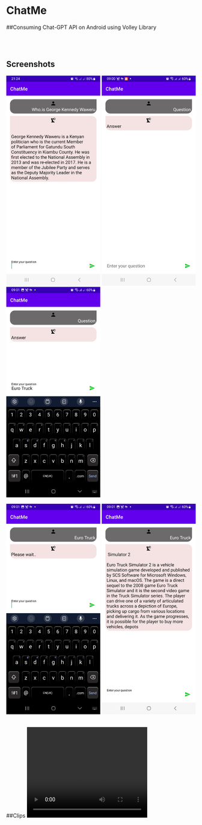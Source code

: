 # ChatMe
##Consuming Chat-GPT API on Android using Volley Library



<br>





<br>


## Screenshots
<img src="assets/one.jpg" width="250"/>  <img src="assets/two.jpg" width="250"/>  <img src="assets/three.jpg" width="250"/>

<img src="assets/four.jpg" width="250"/>  <img src="assets/five.jpg" width="250"/>


<br>
##Clips
 <video width="320" height="240" controls>
  <source src="assets/clip1.mp4" type="video/mp4">
 
  Your browser does not support the video tag.
</video> 
<video width="320" height="240" controls>
  <source src="assets/clip2.mp4" type="video/mp4">
 
  Your browser does not support the video tag.
</video> 



## Built With

* [Kotlin](https://kotlinlang.org)
* [Volley Library](https://google.github.io/volley/)
* [Material Design](https://m2.material.io/develop/android)
* [View Binding](https://developer.android.com/topic/libraries/view-binding)
* [Clean Architecture](https://www.raywenderlich.com/3595916-clean-architecture-tutorial-for-android-getting-started)

<br>
